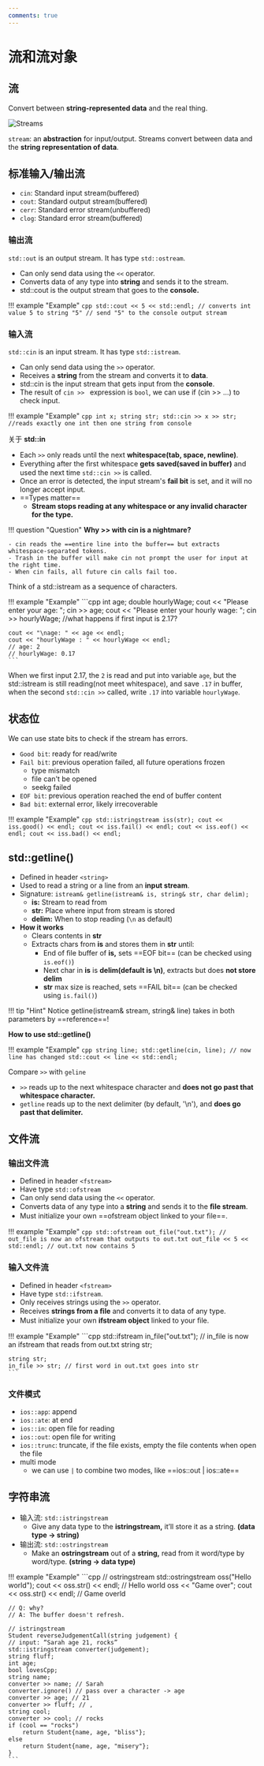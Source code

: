 ```yaml
---
comments: true
---
```


# 流和流对象

## 流

Convert between **string-represented data** and the real thing.

![](./res/streams.png "Streams")

`stream`: an **abstraction** for input/output. Streams convert between data and the **string representation of data**.

## 标准输入/输出流

- `cin`: Standard input stream(buffered)
- `cout`: Standard output stream(buffered)
- `cerr`: Standard error stream(unbuffered)
- `clog`: Standard error stream(buffered)

### 输出流

`std::out` is an output stream. It has type `std::ostream`.

- Can only send data using the `<<` operator.
- Converts data of any type into **string** and sends it to the stream.
- std::cout is the output stream that goes to the **console.**

!!! example "Example"
    ```cpp
    std::cout << 5 << std::endl;
    // converts int value 5 to string "5"
    // send "5" to the console output stream
    ```

### 输入流

`std::cin` is an input stream. It has type `std::istream`.

- Can only send data using the `>>` operator.
- Receives a **string** from the stream and converts it to **data**.
- std::cin is the input stream that gets input from the **console**.
- The result of `cin >> ` expression is `bool`, we can use if (cin >> ...) to check input.

!!! example "Example"
    ```cpp
    int x;
    string str;
    std::cin >> x >> str;
    //reads exactly one int then one string from console
    ```

关于 **std::in**

- Each `>>` only reads until the next **whitespace(tab, space, newline)**.
- Everything after the ﬁrst whitespace **gets saved(saved in buffer)** and used the next time `std::cin >>` is called.
- Once an error is detected, the input stream's **fail bit** is set, and it will no longer accept input.
- ==Types matter==
	- **Stream stops reading at any whitespace or any invalid character for the type.**

!!! question "Question"
    **Why >> with cin is a nightmare?**

    - cin reads the ==entire line into the buffer== but extracts whitespace-separated tokens.
    - Trash in the buffer will make cin not prompt the user for input at the right time.
    - When cin fails, all future cin calls fail too.

Think of a std::istream as a sequence of characters.

!!! example "Example"
    ```cpp
    int age; double hourlyWage;
    cout << "Please enter your age: ";
    cin >> age;
    cout << "Please enter your hourly wage: ";
    cin >> hourlyWage;
    //what happens if first input is 2.17?

    cout << "\nage: " << age << endl;
    cout << "hourlyWage : " << hourlyWage << endl;
    // age: 2
    // hourlyWage: 0.17
    ```

When we first input 2.17, the `2` is read and put into variable `age`, but the std::istream is still reading(not meet whitespace), and save `.17` in buffer, when the second `std::cin >>` called, write `.17` into variable `hourlyWage`.

## 状态位

We can use state bits to check if the stream has errors.

- `Good bit`: ready for read/write
- `Fail bit`: previous operation failed, all future operations frozen
	- type mismatch
	- file can't be opened
	- seekg failed
- `EOF bit`: previous operation reached the end of buffer content
- `Bad bit`: external error, likely irrecoverable

!!! example "Example"
    ```cpp
    std::istringstream iss(str);
    cout << iss.good() << endl;
    cout << iss.fail() << endl;
    cout << iss.eof() << endl;
    cout << iss.bad() << endl;
    ```

## std::getline()

- Defined in header `<string>`
- Used to read a string or a line from an **input stream**.
- Signature: `istream& getline(istream& is, string& str, char delim);`
	- **is:** Stream to read from
	- **str:** Place where input from stream is stored
	- **delim:** When to stop reading (`\n` as default)
-  **How it works**
	- Clears contents in **str**
	- Extracts chars from **is** and stores them in **str** until:
		- End of ﬁle buffer of **is,** sets ==EOF bit== (can be checked using `is.eof()`)
		- Next char in **is** is **delim(default is \\n)**, extracts but does **not store delim**
		- **str** max size is reached, sets ==FAIL bit== (can be checked using `is.fail()`)

!!! tip "Hint"
    Notice getline(istream& stream, string& line) takes in both parameters by ==reference==!

**How to use std::getline()**

!!! example "Example"
    ```cpp
    string line;
    std::getline(cin, line); // now line has changed
    std::cout << line << std::endl;
    ```

Compare `>>` with `geline`

- `>>` reads up to the next whitespace character and **does not go past that whitespace character.**
- `getline` reads up to the next delimiter (by default, '\n'), and **does go past that delimiter.**

## 文件流

### 输出文件流

- Defined in header `<fstream>`
- Have type `std::ofstream`
- Can only send data using the `<<` operator.
- Converts data of any type into a **string** and sends it to the **ﬁle stream**.
- Must initialize your own ==ofstream object linked to your ﬁle==.

!!! example "Example"
    ```cpp
    std::ofstream out_file("out.txt");
    // out_file is now an ofstream that outputs to out.txt
    out_file << 5 << std::endl; // out.txt now contains 5
    ```

### 输入文件流

- Defined in header `<fstream>`
- Have type `std::ifstream`.
- Only receives strings using the `>>` operator.
- Receives **strings from a ﬁle** and converts it to data of any type.
- Must initialize your own **ifstream object** linked to your ﬁle.

!!! example "Example"
    ```cpp
    std::ifstream in_file("out.txt");
    // in_file is now an ifstream that reads from out.txt string str;

    string str;
    in_file >> str; // first word in out.txt goes into str
    ```

### 文件模式

- `ios::app`: append
- `ios::ate`: at end
- `ios::in`: open file for reading
- `ios::out`: open file for writing
- `ios::trunc`: truncate, if the file exists, empty the file contents when open the file
- multi mode
	- we can use `|` to combine two modes, like ==ios::out | ios::ate==

## 字符串流

- 输入流: `std::istringstream`
	- Give any data type to the **istringstream,** it’ll store it as a string. **(data type -> string)**
- 输出流: `std::ostringstream`
	- Make an **ostringstream** out of a **string,** read from it word/type by word/type. **(string -> data type)**

!!! example "Example"
    ```cpp
    // ostringstream
    std::ostringstream oss("Hello world");
    cout << oss.str() << endl;
    // Hello world
    oss << "Game over";
    cout << oss.str() << endl;
    // Game overld

    // Q: why?
    // A: The buffer doesn't refresh.

    // istringstream
    Student reverseJudgementCall(string judgement) {
    // input: “Sarah age 21, rocks”
    std::istringstream converter(judgement);
    string fluff;
    int age;
    bool lovesCpp;
    string name;
    converter >> name; // Sarah
    converter.ignore() // pass over a character -> age
    converter >> age; // 21
    converter >> fluff; // ,
    string cool;
    converter >> cool; // rocks
    if (cool == "rocks")
        return Student{name, age, "bliss"};
    else
        return Student{name, age, "misery"};
    }
    ```

